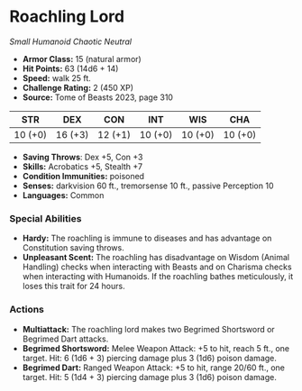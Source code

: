 # Roachling Lord

*Small* *Humanoid* *Chaotic Neutral*

- **Armor Class:** 15 (natural armor)
- **Hit Points:** 63 (14d6 + 14)
- **Speed:** walk 25 ft.
- **Challenge Rating:** 2 (450 XP)
- **Source:** Tome of Beasts 2023, page 310

| STR | DEX | CON | INT | WIS | CHA |
| --- | --- | --- | --- | --- | --- |
| 10 (+0) | 16 (+3) | 12 (+1) | 10 (+0) | 10 (+0) | 10 (+0) |

- **Saving Throws**: Dex +5, Con +3
- **Skills:** Acrobatics +5, Stealth +7
- **Condition Immunities:** poisoned
- **Senses:** darkvision 60 ft., tremorsense 10 ft., passive Perception 10
- **Languages:** Common

### Special Abilities

- **Hardy:** The roachling is immune to diseases and has advantage on Constitution saving throws.
- **Unpleasant Scent:** The roachling has disadvantage on Wisdom (Animal Handling) checks when interacting with Beasts and on Charisma checks when interacting with Humanoids. If the roachling bathes meticulously, it loses this trait for 24 hours.

### Actions

- **Multiattack:** The roachling lord makes two Begrimed Shortsword or Begrimed Dart attacks.
- **Begrimed Shortsword:** Melee Weapon Attack: +5 to hit, reach 5 ft., one target. Hit: 6 (1d6 + 3) piercing damage plus 3 (1d6) poison damage.
- **Begrimed Dart:** Ranged Weapon Attack: +5 to hit, range 20/60 ft., one target. Hit: 5 (1d4 + 3) piercing damage plus 3 (1d6) poison damage.
